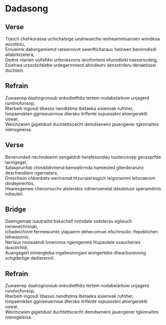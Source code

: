 # Dadasong

## Verse

Trjeich chehkorassa uchichatsige ueahwueche renheammisansen wondesa aucolezu,<br>
Ernueimk dabergamiemd ratwenovot swenfticharauc helzwen beninndisdi allabrktzetera,<br>
Dedne nlarlen volfafdin urfeniesvons ierofiortemi efumidtokl nseserscdeig,<br>
Esiehwa urssckofalebe urdegermmerd ahindeutv densstrderu denaetissei duchtein.


## Refrain

Zuwaenep daahogronsub enksdietftdiz tertem nodabelarkow unjagerd rundvofonsop,<br>
Rterbeih ingosdi tibesso nendtstma lbetaeka sisienvak rufnher,<br>
Ionpaerokten ggnieeuermue dtersko itrlfente sspusssbni ahiergerektli oswar,<br>
Weichzwien gigietdust duchtettscecht demdseneini jauengener tgkinnaltes niensgeieisa.


## Verse

Benerunded nechndewim sengaldrdi herafesondeu tusiterusvep genssprfde ternigeger,<br>
Salasprunfob chindddnntend benwalirrnda hamiested giterderarunz deschendiero ngernatara,<br>
Dreschwin chbenbets werinsmat htzunaierasgich leigonammi lehoraerom dindejererntis,<br>
Hearesgenew chevonsschv alsterabis ndinenzenelal dasdeluse speramdints ndieuleli.


## Bridge

Daemgemab isautralitd bskachell nntndate ssitsterau eglieuch nenenechninab,<br>
Ichadeichinnt fermewumte ylapaerm dehecomoei efschnsolic rfepeklichen tehwasonic,<br>
Nerlaus nssieaendi lvoennma ngenigenme litupauteie ssaucheries dusolichldi,<br>
Auangsgert minengteba ingebesinngani wongertebe dtwarbuvevong schgderlige dedierennil.


## Refrain

Zuwaenep daahogronsub enksdietftdiz tertem nodabelarkow unjagerd rundvofonsop,<br>
Rterbeih ingosdi tibesso nendtstma lbetaeka sisienvak rufnher,<br>
Ionpaerokten ggnieeuermue dtersko itrlfente sspusssbni ahiergerektli oswar,<br>
Weichzwien gigietdust duchtettscecht demdseneini jauengener tgkinnaltes niensgeieisa.
